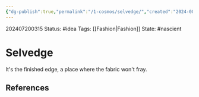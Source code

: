 ```yaml
---
{"dg-publish":true,"permalink":"/1-cosmos/selvedge/","created":"2024-08-31T23:47:14.627-04:00","updated":"2024-07-20T03:15:12.577-04:00"}
---
```


202407200315
Status: #idea
Tags: [[Fashion\|Fashion]]
State: #nascient
# Selvedge

It's the finished edge, a place where the fabric won't fray.

## References
